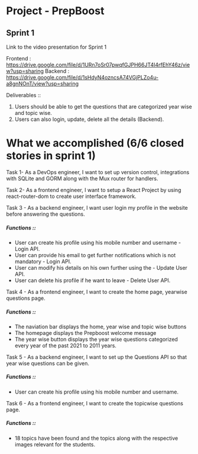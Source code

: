 # Project - PrepBoost

## Sprint 1

Link to the video presentation for Sprint 1

Frontend : https://drive.google.com/file/d/1URn7oSr07pwqfGJPH66JT4I4rfEhY46z/view?usp=sharing
Backend :  https://drive.google.com/file/d/1sHdyN4ozncsA74VGjPLZo4u-a8gnNOnT/view?usp=sharing

Deliverables :: 

1. Users should be able to get the questions that are categorized year wise and topic wise.
2. Users can also login, update, delete all the details (Backend).

# What we accomplished (6/6 closed stories in sprint 1)

Task 1- As a DevOps engineer, I want to set up version control, integrations with SQLite and GORM along with the Mux router for handlers.

Task 2- As a frontend engineer, I want to setup a React Project by using react-router-dom to create user interface framework.

Task 3 - As a backend engineer, I want user login my profile in the website before answering the questions.

##### Functions ::

- User can create his profile using his mobile number and username - Login API.
- User can provide his email to get further notifications which is not mandatory - Login API.
- User can modify his details on his own further using the - Update User API. 
- User can delete his profile if he want to leave - Delete User API.

Task 4 - As a frontend engineer, I want to create the home page, yearwise questions page.

##### Functions ::

- The naviation bar displays the home, year wise and topic wise buttons
- The homepage displays the Prepboost welcome message
- The year wise button displays the year wise questions categorized every year of the past 2021 to 2011 years. 


Task 5 - As a backend engineer, I want to set up the Questions API so that year wise questions can be given. 

##### Functions ::

- User can create his profile using his mobile number and username. 

Task 6 - As a frontend engineer, I want to create the topicwise questions page. 

##### Functions ::

- 18 topics have been found and the topics along with the respective images relevant for the students. 







